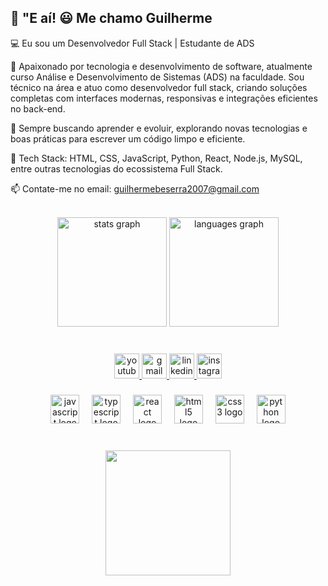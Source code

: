 ## 🚀 "E aí! 😃 Me chamo Guilherme

💻 Eu sou um Desenvolvedor Full Stack | Estudante de ADS

🚀 Apaixonado por tecnologia e desenvolvimento de software, atualmente curso Análise e Desenvolvimento de Sistemas (ADS) na faculdade. Sou técnico na área e atuo como desenvolvedor full stack, criando soluções completas com interfaces modernas, responsivas e integrações eficientes no back-end.

📌 Sempre buscando aprender e evoluir, explorando novas tecnologias e boas práticas para escrever um código limpo e eficiente.

🔗 Tech Stack: HTML, CSS, JavaScript, Python, React, Node.js, MySQL, entre outras tecnologias do ecossistema Full Stack.

📫 Contate-me no email: guilhermebeserra2007@gmail.com



<br clear="both">

<div align="center">
  <img src="https://github-readme-stats.vercel.app/api?username=GuilhermeBeserra&hide_title=false&hide_rank=false&show_icons=true&include_all_commits=true&count_private=true&disable_animations=false&theme=github_dark&locale=pt-br&hide_border=false" height="175" alt="stats graph"  />
  <img src="https://github-readme-stats.vercel.app/api/top-langs?username=GuilhermeBeserra&locale=pt-br&hide_title=false&layout=compact&card_width=320&langs_count=5&theme=graywhite&hide_border=false" height="175" alt="languages graph"  />
</div>

###

<br clear="both">

<div align="center">
  <a href="https://www.youtube.com/channel/UCsfE2DZ8wBbET2EK-62h_xg" target="_blank">
    <img src="https://img.shields.io/static/v1?message=Youtube&logo=youtube&label=&color=FF0000&logoColor=white&labelColor=&style=for-the-badge" height="40" alt="youtube logo"  />
  </a>
  <a href="guilhermebeserra2007@gmail.com" target="_blank">
    <img src="https://img.shields.io/static/v1?message=Gmail&logo=gmail&label=&color=D14836&logoColor=white&labelColor=&style=for-the-badge" height="40" alt="gmail logo"  />
  </a>
  <a href="https://www.linkedin.com/in/guilherme-cavalcante-4398a9289/" target="_blank">
    <img src="https://img.shields.io/static/v1?message=LinkedIn&logo=linkedin&label=&color=0077B5&logoColor=white&labelColor=&style=for-the-badge" height="40" alt="linkedin logo"  />
  </a>
  <a href="https://www.instagram.com/guilherme_.beserra?igsh=MXQ3MDNleDRiajY1Ng==" target="_blank">
    <img src="https://img.shields.io/static/v1?message=Instagram&logo=instagram&label=&color=E4405F&logoColor=white&labelColor=&style=for-the-badge" height="40" alt="instagram logo"  />
  </a>
</div>

###

<div align="center">
  <img src="https://cdn.jsdelivr.net/gh/devicons/devicon/icons/javascript/javascript-original.svg" height="46" alt="javascript logo"  />
  <img width="12" />
  <img src="https://cdn.jsdelivr.net/gh/devicons/devicon/icons/typescript/typescript-original.svg" height="46" alt="typescript logo"  />
  <img width="12" />
  <img src="https://cdn.jsdelivr.net/gh/devicons/devicon/icons/react/react-original.svg" height="46" alt="react logo"  />
  <img width="12" />
  <img src="https://cdn.jsdelivr.net/gh/devicons/devicon/icons/html5/html5-original.svg" height="46" alt="html5 logo"  />
  <img width="12" />
  <img src="https://cdn.jsdelivr.net/gh/devicons/devicon/icons/css3/css3-original.svg" height="46" alt="css3 logo"  />
  <img width="12" />
  <img src="https://cdn.jsdelivr.net/gh/devicons/devicon/icons/python/python-original.svg" height="46" alt="python logo"  />
</div>

###

<br clear="both">

<div align="center">
  <img height="200" src="https://media.tenor.com/qZTaKj4UL00AAAAi/okay.gif"  />
</div>

###
